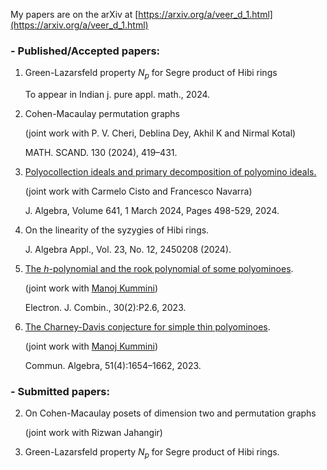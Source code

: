 My papers are on the arXiv at [https://arxiv.org/a/veer_d_1.html](https://arxiv.org/a/veer_d_1.html)

### - Published/Accepted papers:

1. Green-Lazarsfeld property $N_p$ for Segre product of Hibi rings

    To appear in Indian j. pure appl. math., 2024.

2. Cohen-Macaulay permutation graphs

    (joint work with P. V. Cheri, Deblina Dey, Akhil K and Nirmal Kotal)

    MATH. SCAND. 130 (2024), 419–431.

3. [Polyocollection ideals and primary decomposition of polyomino ideals.](https://www.sciencedirect.com/science/article/pii/S0021869323005884)

    (joint work with Carmelo Cisto and Francesco Navarra)

     J. Algebra, Volume 641, 1 March 2024, Pages 498-529, 2024.

4. On the linearity of the syzygies of Hibi rings.


    J. Algebra Appl., Vol. 23, No. 12, 2450208 (2024).

5. [The $h$-polynomial and the rook polynomial of some polyominoes](https://www.combinatorics.org/ojs/index.php/eljc/article/view/v30i2p36).

    (joint work with [Manoj Kummini](https://www.cmi.ac.in/people/fac-profile.php?id=mkummini))

    Electron. J. Combin., 30(2):P2.6, 2023.

5. [The Charney-Davis conjecture for simple thin polyominoes](https://www.tandfonline.com/doi/full/10.1080/00927872.2022.2140347).

    (joint work with [Manoj Kummini](https://www.cmi.ac.in/people/fac-profile.php?id=mkummini))

    Commun. Algebra, 51(4):1654–1662, 2023.

### - Submitted papers:


2. On Cohen-Macaulay posets of dimension two and permutation graphs


    (joint work with Rizwan Jahangir)



3. Green-Lazarsfeld property $N_p$ for Segre product of Hibi rings.


